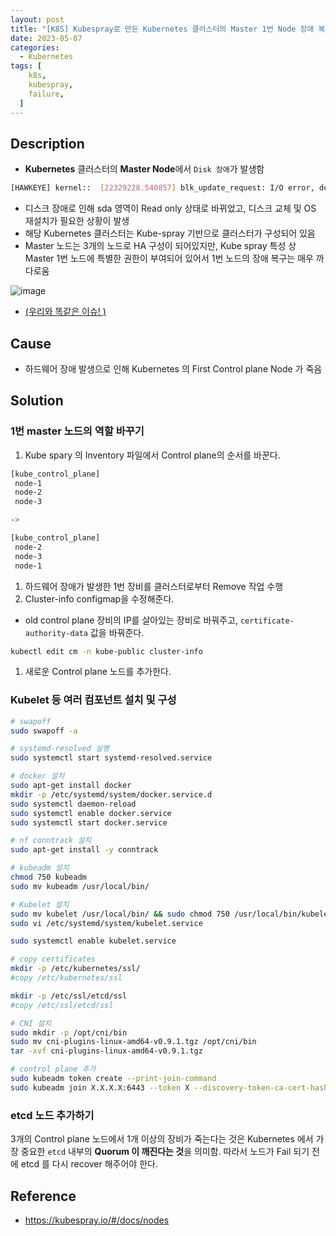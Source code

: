 ```yaml
---
layout: post
title: "[K8S] Kubespray로 만든 Kubernetes 클러스터의 Master 1번 Node 장애 복구"
date: 2023-05-07
categories:
  - Kubernetes
tags: [
    k8s,
    kubespray,
    failure,
  ]
---
```

## Description

- **Kubernetes** 클러스터의 **Master Node**에서 `Disk 장애`가 발생함

```bash
[HAWKEYE] kernel::  [22329228.540857] blk_update_request: I/O error, dev sda, sector 795030104 op 0x0:(READ) flags 0x0 phys_seg 1 prio class 0, at 
```

- 디스크 장애로 인해 sda 영역이 Read only 상태로 바뀌었고, 디스크 교체 및 OS 재설치가 필요한 상황이 발생
- 해당 Kubernetes 클러스터는 Kube-spray 기반으로 클러스터가 구성되어 있음
- Master 노드는 3개의 노드로 HA 구성이 되어있지만, Kube spray 특성 상 Master 1번 노드에 특별한 권한이 부여되어 있어서 1번 노드의 장애 복구는 매우 까다로움

![image](https://github.com/hhhyunwoo/leetcode/assets/37402136/5b38a65c-f0d7-49af-b035-f8f6fa665895)

- [(우리와 똑같은 이슈! )](https://github.com/kubernetes-sigs/kubespray/issues/7542)

## Cause

- 하드웨어 장애 발생으로 인해 Kubernetes 의 First Control plane Node 가 죽음

## Solution

### 1번 master 노드의 역할 바꾸기

1. Kube spary 의 Inventory 파일에서 Control plane의 순서를 바꾼다.

```bash
[kube_control_plane]
 node-1
 node-2
 node-3

-> 

[kube_control_plane]
 node-2
 node-3
 node-1
```

1. 하드웨어 장애가 발생한 1번 장비를 클러스터로부터 Remove 작업 수행
2. Cluster-info configmap을 수정해준다.
- old control plane 장비의 IP를 살아있는 장비로 바꿔주고, `certificate-authority-data` 값을 바꿔준다.

```bash
kubectl edit cm -n kube-public cluster-info
```

1. 새로운 Control plane 노드를 추가한다.

### Kubelet 등 여러 컴포넌트 설치 및 구성

```bash
# swapoff
sudo swapoff -a

# systemd-resolved 실행
sudo systemctl start systemd-resolved.service

# docker 설치
sudo apt-get install docker
mkdir -p /etc/systemd/system/docker.service.d
sudo systemctl daemon-reload
sudo systemctl enable docker.service
sudo systemctl start docker.service

# nf conntrack 설치
sudo apt-get install -y conntrack

# kubeadm 설치
chmod 750 kubeadm
sudo mv kubeadm /usr/local/bin/

# Kubelet 설치
sudo mv kubelet /usr/local/bin/ && sudo chmod 750 /usr/local/bin/kubelet
sudo vi /etc/systemd/system/kubelet.service

sudo systemctl enable kubelet.service

# copy certificates
mkdir -p /etc/kubernetes/ssl/
#copy /etc/kubernetes/ssl

mkdir -p /etc/ssl/etcd/ssl
#copy /etc/ssl/etcd/ssl

# CNI 설치
sudo mkdir -p /opt/cni/bin
sudo mv cni-plugins-linux-amd64-v0.9.1.tgz /opt/cni/bin
tar -xvf cni-plugins-linux-amd64-v0.9.1.tgz

# control plane 추가
sudo kubeadm token create --print-join-command
sudo kubeadm join X.X.X.X:6443 --token X --discovery-token-ca-cert-hash sha256:X --control-plane --v=5 --skip-phases control-plane-join/etcd
```

### etcd 노드 추가하기

3개의 Control plane 노드에서 1개 이상의 장비가 죽는다는 것은 Kubernetes 에서 가장 중요한 `etcd` 내부의 **Quorum 이 깨진다는 것**을 의미함. 따라서 노드가 Fail 되기 전에 etcd 를 다시 recover 해주어야 한다.

## Reference

- https://kubespray.io/#/docs/nodes